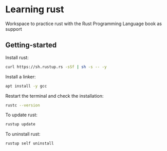 # Learning rust

Workspace to practice rust with the Rust Programming Language book as support

## Getting-started

Install rust:

```sh
curl https://sh.rustup.rs -sSf | sh -s -- -y
```

Install a linker:

```sh
apt install -y gcc
```

Restart the terminal and check the installation:

```sh
rustc --version
```

To update rust:

```sh
rustup update
```

To uninstall rust:

```sh
rustup self uninstall
```
